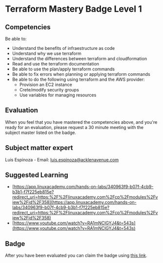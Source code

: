 # Terraform Mastery Badge Level 1

## Competencies
Be able to:
 - Understand the benefits of infraestructure as code
 - Understand why we use terraform
 - Understand the differences between terraform and cloudformation
 - Read and use the terraform documentation   
 - Be able to use the plan/apply terraform commands 
 - Be able to fix errors when planning or applying terraform commands
 - Be able to do the following using terraform and the AWS provider:
    - Provision an EC2 instance 
    - Crete/modify security groups
    - Use variables for managing resources


## Evaluation
When you feel that you have mastered the competencies above, and you're ready for an evaluation, please request a 30 minute meeting with the subject master listed on the badge.

## Subject matter expert
Luis Espinoza - Email: luis.espinoza@acklenavenue.com

## Suggested Learning
- [https://app.linuxacademy.com/hands-on-labs/340963f9-b07f-4cb9-b3b1-f7f225eb815e?redirect_uri=https:%2F%2Flinuxacademy.com%2Fcp%2Fmodules%2Fview%2Fid%2F358](https://app.linuxacademy.com/hands-on-labs/340963f9-b07f-4cb9-b3b1-f7f225eb815e?redirect_uri=https:%2F%2Flinuxacademy.com%2Fcp%2Fmodules%2Fview%2Fid%2F358)
- [https://www.youtube.com/watch?v=RA1mNClGYJ4&t=543s](https://www.youtube.com/watch?v=RA1mNClGYJ4&t=543s)

## Badge
 After you have been evaluated you can claim the badge using [this link](https://badge-claim.herokuapp.com/badgeid/hfbx4FSdQXmBOQmutCDqOw).

